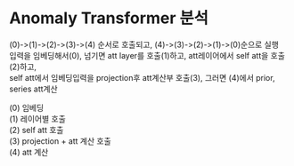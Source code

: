 # Anomaly Transformer 분석
(0)->(1)->(2)->(3)->(4) 순서로 호출되고, (4)->(3)->(2)->(1)->(0)순으로 실행  
입력을 임베딩해서(0), 넘기면 att layer를 호출(1)하고, att레이어에서 self att을 호출(2)하고,  
self att에서 임베딩입력을 projection후 att계산부 호출(3), 그러면 (4)에서 prior, series att계산  

(0) 임베딩  
(1) 레이어별 호출  
(2) self att 호출  
(3) projection + att 계산 호출  
(4) att 계산  

